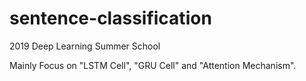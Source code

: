 # sentence-classification
2019 Deep Learning Summer School

Mainly Focus on "LSTM Cell", "GRU Cell" and "Attention Mechanism".